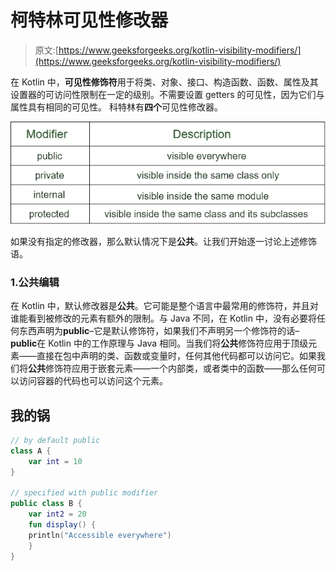 # 柯特林可见性修改器

> 原文:[https://www.geeksforgeeks.org/kotlin-visibility-modifiers/](https://www.geeksforgeeks.org/kotlin-visibility-modifiers/)

在 Kotlin 中，**可见性修饰符**用于将类、对象、接口、构造函数、函数、属性及其设置器的可访问性限制在一定的级别。不需要设置 getters 的可见性，因为它们与属性具有相同的可见性。
科特林有**四个**可见性修改器。

![](img/cd7bda650e73185cfd1427e64f964cb9.png)

如果没有指定的修改器，那么默认情况下是**公共**。让我们开始逐一讨论上述修饰语。

### 1.公共编辑

在 Kotlin 中，默认修改器是**公共**。它可能是整个语言中最常用的修饰符，并且对谁能看到被修改的元素有额外的限制。与 Java 不同，在 Kotlin 中，没有必要将任何东西声明为**public**–它是默认修饰符，如果我们不声明另一个修饰符的话–**public**在 Kotlin 中的工作原理与 Java 相同。当我们将**公共**修饰符应用于顶级元素——直接在包中声明的类、函数或变量时，任何其他代码都可以访问它。如果我们将**公共**修饰符应用于嵌套元素——一个内部类，或者类中的函数——那么任何可以访问容器的代码也可以访问这个元素。

## 我的锅

```kt
// by default public
class A {            
    var int = 10
}

// specified with public modifier
public class B {    
    var int2 = 20
    fun display() { 
    println("Accessible everywhere")        
    }
}
```